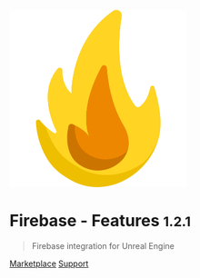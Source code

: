 ![logo](_media/icon.svg)

# Firebase - Features <small>1.2.1</small>

> Firebase integration for Unreal Engine

[Marketplace](https://github.com/docsifyjs/docsify/)
[Support](mailto:pandores.marketplace@gmail.com)
